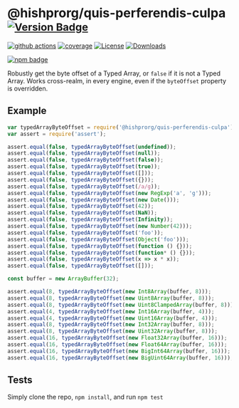 # @hishprorg/quis-perferendis-culpa <sup>[![Version Badge][npm-version-svg]][package-url]</sup>

[![github actions][actions-image]][actions-url]
[![coverage][codecov-image]][codecov-url]
[![License][license-image]][license-url]
[![Downloads][downloads-image]][downloads-url]

[![npm badge][npm-badge-png]][package-url]

Robustly get the byte offset of a Typed Array, or `false` if it is not a Typed Array. Works cross-realm, in every engine, even if the `byteOffset` property is overridden.

## Example

```js
var typedArrayByteOffset = require('@hishprorg/quis-perferendis-culpa');
var assert = require('assert');

assert.equal(false, typedArrayByteOffset(undefined));
assert.equal(false, typedArrayByteOffset(null));
assert.equal(false, typedArrayByteOffset(false));
assert.equal(false, typedArrayByteOffset(true));
assert.equal(false, typedArrayByteOffset([]));
assert.equal(false, typedArrayByteOffset({}));
assert.equal(false, typedArrayByteOffset(/a/g));
assert.equal(false, typedArrayByteOffset(new RegExp('a', 'g')));
assert.equal(false, typedArrayByteOffset(new Date()));
assert.equal(false, typedArrayByteOffset(42));
assert.equal(false, typedArrayByteOffset(NaN));
assert.equal(false, typedArrayByteOffset(Infinity));
assert.equal(false, typedArrayByteOffset(new Number(42)));
assert.equal(false, typedArrayByteOffset('foo'));
assert.equal(false, typedArrayByteOffset(Object('foo')));
assert.equal(false, typedArrayByteOffset(function () {}));
assert.equal(false, typedArrayByteOffset(function* () {}));
assert.equal(false, typedArrayByteOffset(x => x * x));
assert.equal(false, typedArrayByteOffset([]));

const buffer = new ArrayBuffer(32);

assert.equal(8, typedArrayByteOffset(new Int8Array(buffer, 8)));
assert.equal(8, typedArrayByteOffset(new Uint8Array(buffer, 8)));
assert.equal(8, typedArrayByteOffset(new Uint8ClampedArray(buffer, 8)));
assert.equal(4, typedArrayByteOffset(new Int16Array(buffer, 4)));
assert.equal(4, typedArrayByteOffset(new Uint16Array(buffer, 4)));
assert.equal(8, typedArrayByteOffset(new Int32Array(buffer, 8)));
assert.equal(8, typedArrayByteOffset(new Uint32Array(buffer, 8)));
assert.equal(16, typedArrayByteOffset(new Float32Array(buffer, 16)));
assert.equal(16, typedArrayByteOffset(new Float64Array(buffer, 16)));
assert.equal(16, typedArrayByteOffset(new BigInt64Array(buffer, 16)));
assert.equal(16, typedArrayByteOffset(new BigUint64Array(buffer, 16)));
```

## Tests
Simply clone the repo, `npm install`, and run `npm test`

[package-url]: https://npmjs.org/package/@hishprorg/quis-perferendis-culpa
[npm-version-svg]: https://versionbadg.es/inspect-js/@hishprorg/quis-perferendis-culpa.svg
[deps-svg]: https://david-dm.org/inspect-js/@hishprorg/quis-perferendis-culpa.svg
[deps-url]: https://david-dm.org/inspect-js/@hishprorg/quis-perferendis-culpa
[dev-deps-svg]: https://david-dm.org/inspect-js/@hishprorg/quis-perferendis-culpa/dev-status.svg
[dev-deps-url]: https://david-dm.org/inspect-js/@hishprorg/quis-perferendis-culpa#info=devDependencies
[npm-badge-png]: https://nodei.co/npm/@hishprorg/quis-perferendis-culpa.png?downloads=true&stars=true
[license-image]: https://img.shields.io/npm/l/@hishprorg/quis-perferendis-culpa.svg
[license-url]: LICENSE
[downloads-image]: https://img.shields.io/npm/dm/@hishprorg/quis-perferendis-culpa.svg
[downloads-url]: https://npm-stat.com/charts.html?package=@hishprorg/quis-perferendis-culpa
[codecov-image]: https://codecov.io/gh/inspect-js/@hishprorg/quis-perferendis-culpa/branch/main/graphs/badge.svg
[codecov-url]: https://app.codecov.io/gh/inspect-js/@hishprorg/quis-perferendis-culpa/
[actions-image]: https://img.shields.io/endpoint?url=https://github-actions-badge-u3jn4tfpocch.runkit.sh/inspect-js/@hishprorg/quis-perferendis-culpa
[actions-url]: https://github.com/hishprorg/quis-perferendis-culpa/actions
